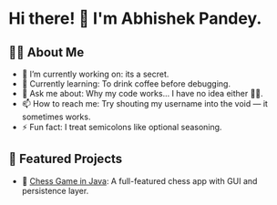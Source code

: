 # Hi there! 👋 I'm Abhishek Pandey.
## 👨‍💻 About Me

- 🔭 I’m currently working on: its a secret.
- 🌱 Currently learning: To drink coffee before debugging.
- 💬 Ask me about: Why my code works... I have no idea either 🤷‍♂️.
- 📫 How to reach me: Try shouting my username into the void — it sometimes works.
- ⚡ Fun fact: I treat semicolons like optional seasoning.

## 📂 Featured Projects

- 🔗 [Chess Game in Java](https://github.com/abhishekdpandey18/CheckMate-Java): A full-featured chess app with GUI and persistence layer.


<!---
abhishekdpandey18/abhishekdpandey18 is a ✨ special ✨ repository because its `README.md` (this file) appears on your GitHub profile.
You can click the Preview link to take a look at your changes.
--->
